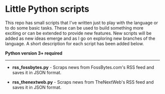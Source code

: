 # Little Python scripts

This repo has small scripts that I've written just to play with the language or to do some basic tasks. These can be used to build something more exciting or can be extended to provide new features. New scripts will be added as new ideas emerge and as I go on exploring new branches of the language. A short description for each script has been added below.

**Python version 3+ required**

<hr>

* **rss_fossbytes.py** - Scraps news from FossBytes.com's RSS feed and saves it in JSON format.

* **rss_thenextweb.py** - Scraps news from TheNextWeb's RSS feed and saves it in JSON format.

